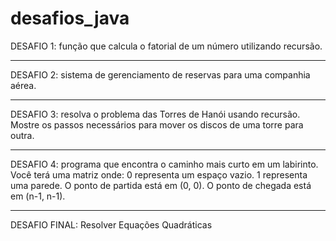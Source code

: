 # desafios_java
DESAFIO 1: função que calcula o fatorial de um número utilizando recursão.

------------------------------------------------------------------------------------------------------------------------------------------------

DESAFIO 2: sistema de gerenciamento de reservas para uma companhia aérea.

------------------------------------------------------------------------------------------------------------------------------------------------

DESAFIO 3: resolva o problema das Torres de Hanói usando recursão. Mostre os passos necessários para mover os discos de uma torre para outra.

------------------------------------------------------------------------------------------------------------------------------------------------

DESAFIO 4: programa que encontra o caminho mais curto em um labirinto. Você terá uma matriz onde:
0 representa um espaço vazio.
1 representa uma parede.
O ponto de partida está em (0, 0).
O ponto de chegada está em (n-1, n-1).

------------------------------------------------------------------------------------------------------------------------------------------------

DESAFIO FINAL: Resolver Equações Quadráticas
